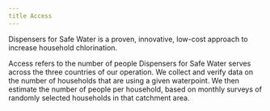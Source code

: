 ```yaml
---
title Access
---
```


Dispensers for Safe Water is a proven, innovative, low-cost approach to increase household chlorination.   


Access refers to the number of people Dispensers for Safe Water serves across the three countries of our operation. We collect and verify data on the number of households that are using a given waterpoint. We then estimate the number of people per household, based on monthly surveys of randomly selected households in that catchment area. 
